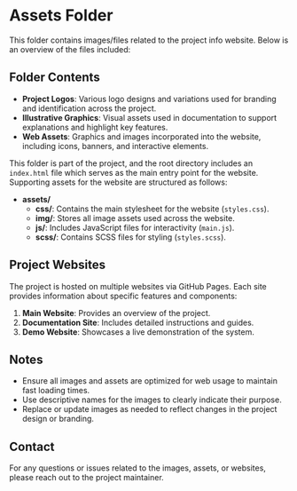 # Assets Folder

This folder contains images/files related to the project info website. Below is an overview of the files included:

## Folder Contents

- **Project Logos**: Various logo designs and variations used for branding and identification across the project.
- **Illustrative Graphics**: Visual assets used in documentation to support explanations and highlight key features.
- **Web Assets**: Graphics and images incorporated into the website, including icons, banners, and interactive elements.

This folder is part of the project, and the root directory includes an `index.html` file which serves as the main entry point for the website. Supporting assets for the website are structured as follows:

- **assets/**
  - **css/**: Contains the main stylesheet for the website (`styles.css`).
  - **img/**: Stores all image assets used across the website.
  - **js/**: Includes JavaScript files for interactivity (`main.js`).
  - **scss/**: Contains SCSS files for styling (`styles.scss`).

## Project Websites

The project is hosted on multiple websites via GitHub Pages. Each site provides information about specific features and components:

1. **Main Website**: Provides an overview of the project.
2. **Documentation Site**: Includes detailed instructions and guides.
3. **Demo Website**: Showcases a live demonstration of the system.

## Notes

- Ensure all images and assets are optimized for web usage to maintain fast loading times.
- Use descriptive names for the images to clearly indicate their purpose.
- Replace or update images as needed to reflect changes in the project design or branding.

## Contact

For any questions or issues related to the images, assets, or websites, please reach out to the project maintainer.
